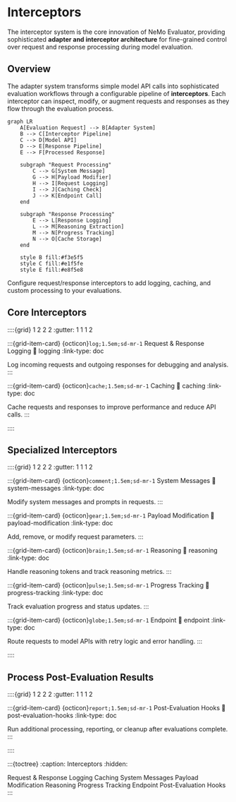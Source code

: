 # Interceptors

The interceptor system is the core innovation of NeMo Evaluator, providing sophisticated **adapter and interceptor architecture** for fine-grained control over request and response processing during model evaluation.

## Overview

The adapter system transforms simple model API calls into sophisticated evaluation workflows through a configurable pipeline of **interceptors**. Each interceptor can inspect, modify, or augment requests and responses as they flow through the evaluation process.

```{mermaid}
graph LR
    A[Evaluation Request] --> B[Adapter System]
    B --> C[Interceptor Pipeline]
    C --> D[Model API]
    D --> E[Response Pipeline]
    E --> F[Processed Response]
    
    subgraph "Request Processing"
        C --> G[System Message]
        G --> H[Payload Modifier]
        H --> I[Request Logging]
        I --> J[Caching Check]
        J --> K[Endpoint Call]
    end
    
    subgraph "Response Processing"
        E --> L[Response Logging]
        L --> M[Reasoning Extraction]
        M --> N[Progress Tracking]
        N --> O[Cache Storage]
    end
    
    style B fill:#f3e5f5
    style C fill:#e1f5fe
    style E fill:#e8f5e8
```

Configure request/response interceptors to add logging, caching, and custom processing to your evaluations.

## Core Interceptors

::::{grid} 1 2 2 2
:gutter: 1 1 1 2

:::{grid-item-card} {octicon}`log;1.5em;sd-mr-1` Request & Response Logging
:link: logging
:link-type: doc

Log incoming requests and outgoing responses for debugging and analysis.
:::

:::{grid-item-card} {octicon}`cache;1.5em;sd-mr-1` Caching
:link: caching
:link-type: doc

Cache requests and responses to improve performance and reduce API calls.
:::

::::

## Specialized Interceptors

::::{grid} 1 2 2 2
:gutter: 1 1 1 2

:::{grid-item-card} {octicon}`comment;1.5em;sd-mr-1` System Messages
:link: system-messages
:link-type: doc

Modify system messages and prompts in requests.
:::

:::{grid-item-card} {octicon}`gear;1.5em;sd-mr-1` Payload Modification
:link: payload-modification
:link-type: doc

Add, remove, or modify request parameters.
:::

:::{grid-item-card} {octicon}`brain;1.5em;sd-mr-1` Reasoning
:link: reasoning
:link-type: doc

Handle reasoning tokens and track reasoning metrics.
:::

:::{grid-item-card} {octicon}`pulse;1.5em;sd-mr-1` Progress Tracking
:link: progress-tracking
:link-type: doc

Track evaluation progress and status updates.
:::

:::{grid-item-card} {octicon}`globe;1.5em;sd-mr-1` Endpoint
:link: endpoint
:link-type: doc

Route requests to model APIs with retry logic and error handling.
:::

::::

## Process Post-Evaluation Results

::::{grid} 1 2 2 2
:gutter: 1 1 1 2

:::{grid-item-card} {octicon}`report;1.5em;sd-mr-1` Post-Evaluation Hooks
:link: post-evaluation-hooks
:link-type: doc

Run additional processing, reporting, or cleanup after evaluations complete.
:::

::::

:::{toctree}
:caption: Interceptors
:hidden:

Request & Response Logging <logging>
Caching <caching>
System Messages <system-messages>
Payload Modification <payload-modification>
Reasoning <reasoning>
Progress Tracking <progress-tracking>
Endpoint <endpoint>
Post-Evaluation Hooks <post-evaluation-hooks>
:::
